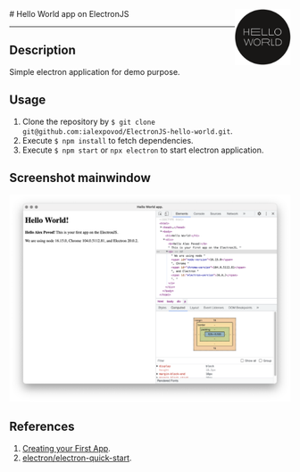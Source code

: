 <a>
	 <img width=100 height=100 src="logo.png" align="right">
<!-- 	<h1 align="Left"> </h1>  -->
</a>
# Hello World app on ElectronJS 


---
## Description

Simple electron application for demo purpose.

## Usage

1. Clone the repository by `$ git clone git@github.com:ialexpovod/ElectronJS-hello-world.git`.
2. Execute `$ npm install` to fetch dependencies.
3. Execute `$ npm start` or `npx electron` to start electron application.

## Screenshot mainwindow

![Main window screenshot](snapshot.png)


## References

1. [Creating your First App](https://electronjs.org/docs/tutorial/first-app).
2. [electron/electron-quick-start](https://github.com/electron/electron-quick-start).
